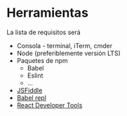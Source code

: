 # Herramientas

La lista de requisitos será

* Consola - terminal, iTerm, cmder
* Node (preferiblemente versión LTS)
* Paquetes de npm
  * Babel
  * Eslint
  * ...
* [JSFiddle](https://jsfiddle.net/)
* [Babel repl](https://babeljs.io/repl/)
* [React Developer Tools](https://chrome.google.com/webstore/detail/react-developer-tools/fmkadmapgofadopljbjfkapdkoienihi)


